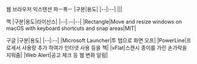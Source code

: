 웹 브라우저 익스텐션
파ㅡ폭ㅡ
|구분|용도|
|--|:--|
|||

맥
|구분|용도|라이선스|
|--|:--|--|
|Rectangle|Move and resize windows on macOS with keyboard shortcuts and snap areas|MIT|

구글
|구분|용도|
|--|:--|
|Microsoft Launcher|투 탭으로 화면 오프|
|PowerLine|프로세서 사용량 추가 하여가 인터넷 사용 등을 첵|
|vFlat|스캔시 종이를 가린 손가락을 지워줌|
|Web Alert|공고 체크 등 웹 변화 알림|

